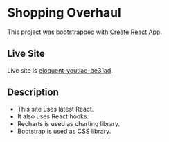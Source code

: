 # Shopping Overhaul

This project was bootstrapped with [Create React App](https://github.com/facebook/create-react-app).

## Live Site

Live site is [eloquent-youtiao-be31ad](https://eloquent-youtiao-be31ad.netlify.app/).

## Description

<ul>
  <li>This site uses latest React.</li>
  <li>It also uses React hooks.</li>
  <li>Recharts is used as charting library.</li>
  <li>Bootstrap is used as CSS library.</li>
</ul>
